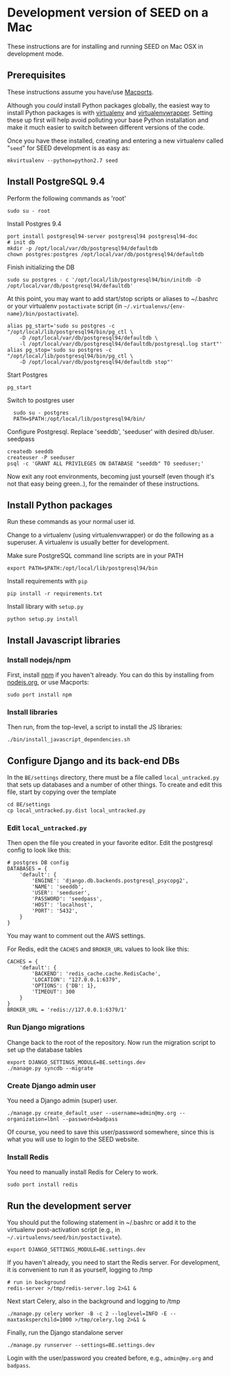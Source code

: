 # Development version of SEED on a Mac

These instructions are for installing and running SEED on Mac OSX in development mode.

## Prerequisites

These instructions assume you have/use [Macports](https://www.macports.org/).

Although you _could_ install Python packages globally, the easiest way to install Python packages is with [virtualenv](https://virtualenv.pypa.io/en/latest/) and [virtualenvwrapper](https://virtualenvwrapper.readthedocs.org/en/latest/). Setting these up first will help avoid polluting your base Python installation and make it much easier to switch between different versions of the code.

Once you have these installed, creating and entering a new virtualenv called "``seed``" for SEED development is as easy as:

    mkvirtualenv --python=python2.7 seed
    

## Install PostgreSQL 9.4

Perform the following commands as 'root'

    sudo su - root
    
Install Postgres 9.4

    port install postgresql94-server postgresql94 postgresql94-doc
    # init db
    mkdir -p /opt/local/var/db/postgresql94/defaultdb
    chown postgres:postgres /opt/local/var/db/postgresql94/defaultdb
    
Finish initializing the DB

    sudo su postgres - c '/opt/local/lib/postgresql94/bin/initdb -D /opt/local/var/db/postgresql94/defaultdb'

At this point, you may want to add start/stop scripts or aliases to ~/.bashrc or your virtualenv ``postactivate`` script (in ``~/.virtualenvs/{env-name}/bin/postactivate``).

    alias pg_start='sudo su postgres -c "/opt/local/lib/postgresql94/bin/pg_ctl \
        -D /opt/local/var/db/postgresql94/defaultdb \
        -l /opt/local/var/db/postgresql94/defaultdb/postgresql.log start"'
    alias pg_stop='sudo su postgres -c "/opt/local/lib/postgresql94/bin/pg_ctl \
        -D /opt/local/var/db/postgresql94/defaultdb stop"'

Start Postgres

    pg_start
  
Switch to postgres user

      sudo su - postgres
      PATH=$PATH:/opt/local/lib/postgresql94/bin/
      
Configure Postgresql. Replace 'seeddb', 'seeduser' with desired db/user.
seedpass

    createdb seeddb
    createuser -P seeduser
    psql -c 'GRANT ALL PRIVILEGES ON DATABASE "seeddb" TO seeduser;'

Now exit any root environments, becoming just yourself (even though it's not that easy being green..), for the remainder of these instructions.

## Install Python packages

Run these commands as your normal user id.

Change to a virtualenv (using virtualenvwrapper) or do the following as a superuser. A virtualenv is usually better for development.

Make sure PostgreSQL command line scripts are in your PATH

    export PATH=$PATH:/opt/local/lib/postgresql94/bin
    
Install requirements with `pip`

    pip install -r requirements.txt
    
Install library with `setup.py`

    python setup.py install
    
## Install Javascript libraries

### Install nodejs/npm

First, install [npm](https://www.npmjs.com/) if you haven't already. You can do this by installing from [nodejs.org](http://nodejs.org/), or use Macports:

    sudo port install npm

### Install libraries

Then run, from the top-level, a script to install the JS libraries:

    ./bin/install_javascript_dependencies.sh

## Configure Django and its back-end DBs

In the `BE/settings` directory, there must be a file called `local_untracked.py` that sets up databases and a number of other things. To create and edit this file, start by copying over the template

    cd BE/settings
    cp local_untracked.py.dist local_untracked.py

### Edit `local_untracked.py`

Then open the file you created in your favorite editor.
Edit the postgresql config to look like this:

    # postgres DB config
    DATABASES = {
        'default': {
            'ENGINE': 'django.db.backends.postgresql_psycopg2',
            'NAME': 'seeddb',
            'USER': 'seeduser',
            'PASSWORD': 'seedpass',
            'HOST': 'localhost',
            'PORT': '5432',
        }
    }

You may want to comment out the AWS settings.

For Redis, edit the `CACHES` and `BROKER_URL` values to look like this:

    CACHES = {
        'default': {
            'BACKEND': 'redis_cache.cache.RedisCache',
            'LOCATION': "127.0.0.1:6379",
            'OPTIONS': {'DB': 1},
            'TIMEOUT': 300
        }
    }   
    BROKER_URL = 'redis://127.0.0.1:6379/1'

### Run Django migrations

Change back to the root of the repository. Now run the migration script to set up the database tables

    export DJANGO_SETTINGS_MODULE=BE.settings.dev
    ./manage.py syncdb --migrate
    
### Create Django admin user

You need a Django admin (super) user.

    ./manage.py create_default_user --username=admin@my.org --organization=lbnl --password=badpass
    
Of course, you need to save this user/password somewhere, since this is what you will use to login to the SEED website.
    
### Install Redis

You need to manually install Redis for Celery to work.

    sudo port install redis

## Run the development server

You should put the following statement in ~/.bashrc or add it to the virtualenv post-activation script (e.g., in `~/.virtualenvs/seed/bin/postactivate`).

    export DJANGO_SETTINGS_MODULE=BE.settings.dev

If you haven't already, you need to start the Redis server. For development, it is convenient to run it as yourself, logging to /tmp

    # run in background
    redis-server >/tmp/redis-server.log 2>&1 &

Next start Celery, also in the background and logging to /tmp

    ./manage.py celery worker -B -c 2 --loglevel=INFO -E --maxtasksperchild=1000 >/tmp/celery.log 2>&1 &
    
Finally, run the Django standalone server

    ./manage.py runserver --settings=BE.settings.dev
    
Login with the user/password you created before, e.g., `admin@my.org` and `badpass`.